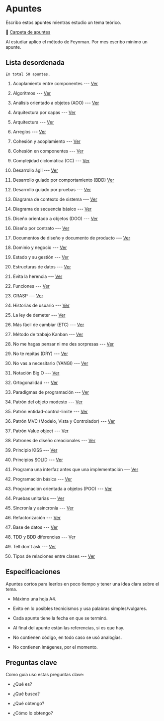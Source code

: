 # Apuntes

Escribo estos apuntes mientras estudio un tema teórico. 

:pushpin: [Carpeta de apuntes](https://github.com/CiroMirkin/Apuntes/tree/main/apuntes)

Al estudiar aplico el método de Feynman. Por mes escribo mínimo un apunte.

## Lista desordenada 

	En total 50 apuntes.

1. Acoplamiento entre componentes --- [Ver](apuntes/Acoplamiento%20entre%20componentes.md)

2. Algoritmos --- [Ver](apuntes/Algoritmos.md)

3. Análisis orientado a objetos (AOO) --- [Ver](apuntes/Analisis%20orientado%20a%20objetos%20(AOO).md)

4. Arquitectura por capas --- [Ver](apuntes/arquitectura%20por%20capas.md)

5. Arquitectura --- [Ver](apuntes/Arquitectura.md)

6. Arreglos --- [Ver](apuntes/Arreglos.md)

7. Cohesión y acoplamiento --- [Ver](apuntes/Cohesion%20y%20acoplamiento.md)

8. Cohesión en componentes --- [Ver](apuntes/Cohesion%20en%20componentes.md)

9. Complejidad ciclomática (CC) --- [Ver](apuntes/Complejidad%20ciclomatica%20(CC).md)

10. Desarrollo ágil --- [Ver](apuntes/Desarrollo%20agil.md)

11. Desarrollo guiado por comportamiento (BDD) [Ver](apuntes/Desarrollo%20guiado%20por%20comportamiento%20(BDD).md)

12. Desarrollo guiado por pruebas --- [Ver](apuntes/Desarrollo%20guiado%20por%20pruevas%20(TDD).md)

13. Diagrama de contexto de sistema --- [Ver](apuntes/Diagrama%20de%20contexto%20de%20sistema.md)

14. Diagrama de secuencia básico --- [Ver](apuntes/Diagrama%20de%20secuencia%20basico.md)

15. Diseño orientado a objetos (DOO) --- [Ver](apuntes/Disenno%20orientado%20a%20objetos%20(DOO).md)

16. Diseño por contrato --- [Ver](apuntes/Disenno%20por%20contrato.md)

17. Documentos de diseño y documento de producto --- [Ver](apuntes/Documentos%20de%20disenno%20y%20documento%20de%20producto.md)

18. Dominio y negocio --- [Ver](apuntes/Dominio%20y%20negocio.md)

19. Estado y su gestión --- [Ver](apuntes/Estado%20y%20su%20gestion.md)

20. Estructuras de datos --- [Ver](apuntes/Estructuras%20de%20datos.md)

21. Evita la herencia --- [Ver](apuntes/Evita%20la%20herencia.md)

22. Funciones --- [Ver](apuntes/Funciones.md)

23. GRASP --- [Ver](apuntes/GRASP.md)

24. Historias de usuario --- [Ver](apuntes/Historias%20de%20usuario.md)

25. La ley de demeter --- [Ver](apuntes/La%20ley%20de%20demeter.md)

26. Más fácil de cambiar (ETC) --- [Ver](apuntes/Mas%20facil%20de%20cambiar%20(STR).md)

27. Método de trabajo Kanban --- [Ver](apuntes/Metodo%20de%20trabajo%20Kanban.md)

28. No me hagas pensar ni me des sorpresas --- [Ver](apuntes/No%20me%20hagas%20pensar%20ni%20me%20des%20sorpresas.md)

29. No te repitas (DRY) --- [Ver](apuntes/No%20te%20repitas%20(DRY).md)

30. No vas a necesitarlo (YANGI) --- [Ver](apuntes/No%20vas%20a%20necesitarlo%20(YANGI).md)

31. Notación Big O --- [Ver](apuntes/Notacion%20Big%20O.md)

32. Ortogonalidad --- [Ver](apuntes/Ortogonalidad.md)

33. Paradigmas de programación --- [Ver](apuntes/Paradigmas%20de%20programacion.md)

34. Patrón del objeto modesto --- [Ver](apuntes/Patron%20del%20objeto%20modesto.md)

35. Patrón entidad-control-limite --- [Ver](apuntes/Patron%20entidad-control-limite.md)

36. Patrón MVC (Modelo, Vista y Controlador) --- [Ver](apuntes/Patron%20MVC%20(Modelo,%20vista%20y%20controlador).md)

37. Patrón Value object --- [Ver](apuntes/Patron%20Value%20object.md)

38. Patrones de diseño creacionales --- [Ver](apuntes/Patrones%20de%20diseño%20creacionales.md)

39. Principio KISS --- [Ver](apuntes/Principio%20KISS.md)

40. Principios SOLID --- [Ver](apuntes/Principios%20SOLID.md)

41. Programa una interfaz antes que una implementación --- [Ver](apuntes/Programa%20una%20interfaz%20antes%20que%20una%20implementacion.md)

42. Programación básica --- [Ver](apuntes/Programacion%20basica.md)

43. Programación orientada a objetos (POO) --- [Ver](apuntes/Programacion%20orientada%20a%20objetos%20(POO).md)

44. Pruebas unitarias --- [Ver](apuntes/Pruevas%20unitarias.md)

45. Sincronía y asincronía --- [Ver](apuntes/Sincronia%20y%20asincronia.md)

46. Refactorización --- [Ver](apuntes/Refactorizacion.md)

47. Base de datos --- [Ver](apuntes/Base%20de%20datos.md)

48. TDD y BDD diferencias --- [Ver](apuntes/TDD%20y%20BDD%20diferencias.md)

49. Tell don´t ask --- [Ver](apuntes/Tell%20dont%20ask.md)

50. Tipos de relaciones entre clases --- [Ver](apuntes/Tipos%20de%20relaciones%20entre%20clases.md)


## Especificaciones  

Apuntes cortos para leerlos en poco tiempo y tener una idea clara sobre el tema.

* Máximo una hoja A4.

* Evito en lo posibles tecnicismos y usa palabras simples/vulgares.

* Cada apunte tiene la fecha en que se terminó.

* Al final del apunte están las referencias, si es que hay.

* No contienen código, en todo caso se usó analogías.

* No contienen imágenes, por el momento.

## Preguntas clave

Como guía uso estas preguntas clave:

* ¿Qué es?

* ¿Qué busca?

* ¿Qué obtengo?

* ¿Cómo lo obtengo?